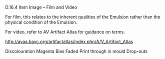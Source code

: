 D.16.4 Item Image – Film and Video

For film, this relates to the inherent qualities of the Emulsion rather than the physical
condition of the Emulsion.

For video, refer to AV Artifact Atlas for guidance on terms.

http://avaa.bavc.org/artifactatlas/index.php/A/V_Artifact_Atlas

Discolouration
Magenta Bias
Faded
Print through in mould
Drop-outs


